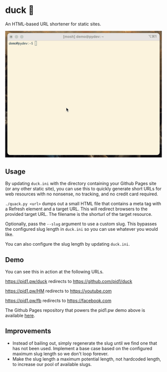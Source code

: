 # duck 🦆
An HTML-based URL shortener for static sites.

![Demo Gif](demo.gif)

## Usage

By updating `duck.ini` with the directory containing your Github Pages site (or any other static site), you can use this to quickly generate short URLs for web resources with no nonsense, no tracking, and no credit card required.

`./quack.py <url>` dumps out a small HTML file that contains a meta tag with a Refresh element and a target URL. This will redirect browsers to the provided target URL. The filename is the shorturl of the target resource. 

Optionally, pass the `--slug` argument to use a custom slug. This bypasses the configured slug length in `duck.ini` so you can use whatever you would like.

You can also configure the slug length by updating `duck.ini`.

## Demo
You can see this in action at the following URLs.

https://pid1.pw/duck redirects to https://github.com/pid1/duck

https://pid1.pw/HM redirects to https://youtube.com

https://pid1.pw/fb redirects to https://facebook.com

The Github Pages repository that powers the pid1.pw demo above is available [here](https://github.com/pid1/redirect).

## Improvements
* Instead of bailing out, simply regenerate the slug until we find one that has not been used. Implement a base case based on the configured maximum slug length so we don't loop forever.
* Make the slug length a maximum potential length, not hardcoded length, to increase our pool of available slugs.
